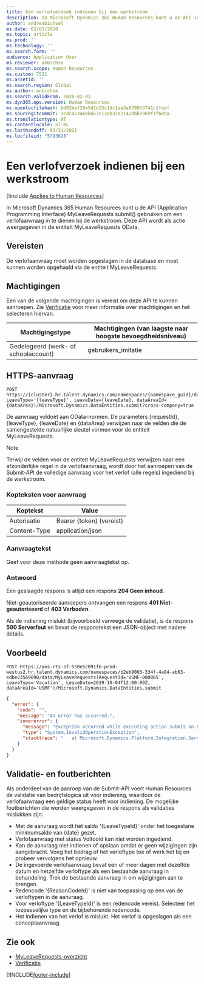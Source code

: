 ```yaml
---
title: Een verlofverzoek indienen bij een werkstroom
description: In Microsoft Dynamics 365 Human Resources kunt u de API (Application Programming Interface) MyLeaveRequests submit() gebruiken om een verlofaanvraag in te dienen bij de werkstroom.
author: andreabichsel
ms.date: 02/03/2020
ms.topic: article
ms.prod: ''
ms.technology: ''
ms.search.form: ''
audience: Application User
ms.reviewer: anbichse
ms.search.scope: Human Resources
ms.custom: 7521
ms.assetid: ''
ms.search.region: Global
ms.author: anbichse
ms.search.validFrom: 2020-02-03
ms.dyn365.ops.version: Human Resources
ms.openlocfilehash: bd82bef29e5d1d33c1dc1aa3a039833741c1fdaf
ms.sourcegitcommit: 3cdc42346bb653c13ab33a7142dbb7969f1f6dda
ms.translationtype: HT
ms.contentlocale: nl-NL
ms.lasthandoff: 03/31/2021
ms.locfileid: "5793628"
---
```

# <a name="submit-a-leave-request-to-workflow"></a>Een verlofverzoek indienen bij een werkstroom

[!include [Applies to Human Resources](../includes/applies-to-hr.md)]

In Microsoft Dynamics 365 Human Resources kunt u de API (Application Programming Interface) MyLeaveRequests submit() gebruiken om een verlofaanvraag in te dienen bij de werkstroom. Deze API wordt als actie weergegeven in de entiteit MyLeaveRequests OData.

## <a name="prerequisites"></a>Vereisten

De verlofaanvraag moet worden opgeslagen in de database en moet kunnen worden opgehaald via de entiteit MyLeaveRequests.

## <a name="permissions"></a>Machtigingen

Een van de volgende machtigingen is vereist om deze API te kunnen aanroepen. Zie [Verificatie](hr-developer-api-authentication.md) voor meer informatie over machtigingen en het selecteren hiervan.

| Machtigingstype                    | Machtigingen (van laagste naar hoogste bevoegdheidsniveau) |
|------------------------------------|--------------------------------------------------------|
| Gedelegeerd (werk- of schoolaccount) | gebruikers\_imitatie                                    |

## <a name="https-request"></a>HTTPS-aanvraag

<!-- { "blockType": "ignored" } -->
```HTTP
POST https://{cluster}.hr.talent.dynamics.com/namespaces/{namespace_guid}/data/MyLeaveRequests(RequestId='{requestId}', LeaveType='{leaveType}', LeaveDate={leaveDate}, dataAreaId={dataArea})/Microsoft.Dynamics.DataEntities.submit?cross-company=true
```

De aanvraag voldoet aan OData-normen. De parameters {requestId}, {leaveType}, {leaveDate} en {dataArea} verwijzen naar de velden die de samengestelde natuurlijke sleutel vormen voor de entiteit MyLeaveRequests.

> [!NOTE]
> Terwijl de velden voor de entiteit MyLeaveRequests verwijzen naar een afzonderlijke regel in de verlofaanvraag, wordt door het aanroepen van de Submit-API de volledige aanvraag voor het verlof (alle regels) ingediend bij de werkstroom.

### <a name="request-headers"></a>Kopteksten voor aanvraag

| Koptekst         | Value                     |
|----------------|---------------------------|
| Autorisatie  | Bearer {token} (vereist) |
| Content-Type   | application/json          |

### <a name="request-body"></a>Aanvraagtekst

Geef voor deze methode geen aanvraagtekst op.

### <a name="response"></a>Antwoord

Een geslaagde respons is altijd een respons **204 Geen inhoud**.

Niet-geautoriseerde aanroepers ontvangen een respons **401 Niet-geautoriseerd** of **403 Verboden**.

Als de indiening mislukt (bijvoorbeeld vanwege de validatie), is de respons **500 Serverfout** en bevat de responstekst een JSON-object met nadere details.

## <a name="example"></a>Voorbeeld

```http
POST https://aos-rts-sf-550e5c091f6-prod-westus2.hr.talent.dynamics.com/namespaces/b2eb8003-334f-4a84-ab63-edbe23569090/data/MyLeaveRequests(RequestId='USMF-000065', LeaveType='Vacation', LeaveDate=2019-10-04T12:00:00Z, dataAreaId='USMF')/Microsoft.Dynamics.DataEntities.submit
```

```json
{
  "error": {
    "code": "",
    "message": "An error has occurred.",
    "innererror": {
      "message": "Exception occurred while executing action submit on Entity MyLeaveRequest: The request would put the 'Vacation' balance below the allowed minimum balance on 9/10/2019.",
      "type": "System.InvalidOperationException",
      "stacktrace": "   at Microsoft.Dynamics.Platform.Integration.Services.OData.Action.ActionInvokable.Invoke()   at Microsoft.Dynamics.Platform.Integration.Services.OData.Update.UpdateProcessor.ActionInvocation(ChangeOperationContext context, ActionInvokable action)   at Microsoft.Dynamics.Platform.Integration.Services.OData.Update.UpdateManager.<>c__DisplayClass13_0.<ScheduleInvokable>b__0(ChangeOperationContext context)   at Microsoft.Dynamics.Platform.Integration.Services.OData.Update.ChangeInfo.ExecuteActionsInCompanyContext(IEnumerable`1 actionList, ChangeOperationContext operationContext)\r\n   at Microsoft.Dynamics.Platform.Integration.Services.OData.Update.ChangeInfo.ExecuteActions(ChangeOperationContext context)   at Microsoft.Dynamics.Platform.Integration.Services.OData.Update.UpdateManager.SaveChanges()   at Microsoft.Dynamics.Platform.Integration.Services.OData.AxODataDelegatingHandler.<SaveChangesAsync>d__3.MoveNext()"
    }
  }
}
```

## <a name="validation-and-error-messages"></a>Validatie- en foutberichten

Als onderdeel van de aanroep van de Submit-API voert Human Resources de validatie van bedrijfslogica uit vóór indiening, waardoor de verlofaanvraag een geldige status heeft voor indiening. De mogelijke foutberichten die worden weergegeven in de respons als validaties mislukken zijn:

 - Met de aanvraag wordt het saldo '{LeaveTypeId}' onder het toegestane minimumsaldo van {date} gezet.
 - Verlofaanvraag met status Voltooid kan niet worden ingediend.
 - Kan de aanvraag niet indienen of opslaan omdat er geen wijzigingen zijn aangebracht. Voeg het bedrag of het verloftype toe of werk het bij en probeer vervolgens het opnieuw.
 - De ingevoerde verlofaanvraag bevat een of meer dagen met dezelfde datum en hetzelfde verloftype als een bestaande aanvraag in behandeling. Trek de bestaande aanvraag in om wijzigingen aan te brengen.
 - Redencode '{ReasonCodeId}' is niet van toepassing op een van de verloftypen in de aanvraag.
 - Voor verloftype '{LeaveTypeId}' is een redencode vereist. Selecteer het toepasselijke type en de bijbehorende redencode.
 - Het indienen van het verlof is mislukt. Het verlof is opgeslagen als een conceptaanvraag.

## <a name="see-also"></a>Zie ook

- [MyLeaveRequests-overzicht](hr-developer-api-myleaverequests-overview.md)
- [Verificatie](hr-developer-api-authentication.md)

[!INCLUDE[footer-include](../includes/footer-banner.md)]